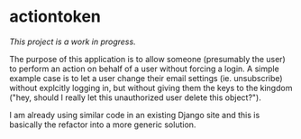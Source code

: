 actiontoken
===========
*This project is a work in progress.*


The purpose of this application is to allow someone (presumably the user) to perform an action on behalf of a user without forcing a login. A simple example case is to let a user change their email settings (ie. unsubscribe) without explcitly logging in, but without giving them the keys to the kingdom ("hey, should I really let this unauthorized user delete this object?").

I am already using similar code in an existing Django site and this is basically the refactor into a more generic solution.
